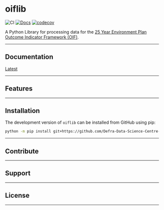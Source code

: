 # oiflib

![CI](https://github.com/Defra-Data-Science-Centre-of-Excellence/OIF-Pipeline-Logic/actions/workflows/python-package.yml/badge.svg?branch=develop)
[![Docs](https://readthedocs.org/projects/oiflib/badge/?version=latest)](https://oiflib.readthedocs.io/en/latest/?badge=latest)
[![codecov](https://codecov.io/gh/Defra-Data-Science-Centre-of-Excellence/OIF-Pipeline-Logic/branch/develop/graph/badge.svg?token=LN8UXH5CCX)](https://codecov.io/gh/Defra-Data-Science-Centre-of-Excellence/OIF-Pipeline-Logic)

A Python Library for processing data for the [25 Year Environment Plan Outcome Indicator Framework (OIF)](https://www.gov.uk/government/publications/25-year-environment-plan-progress-reports).

---

## Documentation

[Latest](https://oiflib.readthedocs.io/en/latest/)

---

## Features

---

## Installation

The development version of `oiflib` can be installed from GitHub using pip:

```sh
python -m pip install git+https://github.com/Defra-Data-Science-Centre-of-Excellence/OIF-Pipeline-Logic.git@develop
```

---

## Contribute

---

## Support

---

## License

---
